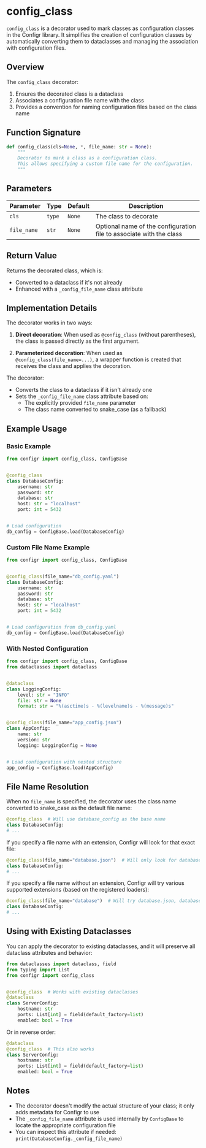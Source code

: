 # config_class

`config_class` is a decorator used to mark classes as configuration classes in the Configr library. It simplifies the
creation of configuration classes by automatically converting them to dataclasses and managing the association with
configuration files.

## Overview

The `config_class` decorator:

1. Ensures the decorated class is a dataclass
2. Associates a configuration file name with the class
3. Provides a convention for naming configuration files based on the class name

## Function Signature

```python
def config_class(cls=None, *, file_name: str = None):
    """
    Decorator to mark a class as a configuration class.
    This allows specifying a custom file name for the configuration.
    """
```

## Parameters

| Parameter   | Type   | Default | Description                                                         |
|-------------|--------|---------|---------------------------------------------------------------------|
| `cls`       | `type` | `None`  | The class to decorate                                               |
| `file_name` | `str`  | `None`  | Optional name of the configuration file to associate with the class |

## Return Value

Returns the decorated class, which is:

- Converted to a dataclass if it's not already
- Enhanced with a `_config_file_name` class attribute

## Implementation Details

The decorator works in two ways:

1. **Direct decoration**: When used as `@config_class` (without parentheses), the class is passed directly as the first
   argument.

2. **Parameterized decoration**: When used as `@config_class(file_name=...)`, a wrapper function is created that
   receives the class and applies the decoration.

The decorator:

* Converts the class to a dataclass if it isn't already one
* Sets the `_config_file_name` class attribute based on:
    * The explicitly provided `file_name` parameter
    * The class name converted to snake_case (as a fallback)

## Example Usage

### Basic Example

```python
from configr import config_class, ConfigBase


@config_class
class DatabaseConfig:
    username: str
    password: str
    database: str
    host: str = "localhost"
    port: int = 5432


# Load configuration
db_config = ConfigBase.load(DatabaseConfig)
```

### Custom File Name Example

```python
from configr import config_class, ConfigBase


@config_class(file_name="db_config.yaml")
class DatabaseConfig:
    username: str
    password: str
    database: str
    host: str = "localhost"
    port: int = 5432


# Load configuration from db_config.yaml
db_config = ConfigBase.load(DatabaseConfig)
```

### With Nested Configuration

```python
from configr import config_class, ConfigBase
from dataclasses import dataclass


@dataclass
class LoggingConfig:
    level: str = "INFO"
    file: str = None
    format: str = "%(asctime)s - %(levelname)s - %(message)s"


@config_class(file_name="app_config.json")
class AppConfig:
    name: str
    version: str
    logging: LoggingConfig = None


# Load configuration with nested structure
app_config = ConfigBase.load(AppConfig)
```

## File Name Resolution

When no `file_name` is specified, the decorator uses the class name converted to snake_case as the default file name:

```python
@config_class  # Will use database_config as the base name
class DatabaseConfig:
# ...
```

If you specify a file name with an extension, Configr will look for that exact file:

```python
@config_class(file_name="database.json")  # Will only look for database.json
class DatabaseConfig:
# ...
```

If you specify a file name without an extension, Configr will try various supported extensions (based on the registered
loaders):

```python
@config_class(file_name="database")  # Will try database.json, database.yaml, etc.
class DatabaseConfig:
# ...
```

## Using with Existing Dataclasses

You can apply the decorator to existing dataclasses, and it will preserve all dataclass attributes and behavior:

```python
from dataclasses import dataclass, field
from typing import List
from configr import config_class


@config_class  # Works with existing dataclasses
@dataclass
class ServerConfig:
    hostname: str
    ports: List[int] = field(default_factory=list)
    enabled: bool = True
```

Or in reverse order:

```python
@dataclass
@config_class  # This also works
class ServerConfig:
    hostname: str
    ports: List[int] = field(default_factory=list)
    enabled: bool = True
```

## Notes

- The decorator doesn't modify the actual structure of your class; it only adds metadata for Configr to use
- The `_config_file_name` attribute is used internally by `ConfigBase` to locate the appropriate configuration file
- You can inspect this attribute if needed: `print(DatabaseConfig._config_file_name)`